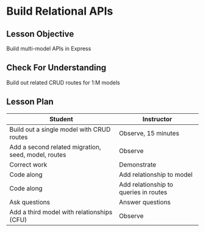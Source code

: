 # Build Relational APIs

## Lesson Objective

Build multi-model APIs in Express

## Check For Understanding

Build out related CRUD routes for 1:M models

## Lesson Plan

| Student | Instructor |
| --- | --- |
| Build out a single model with CRUD routes | Observe, 15 minutes |
| Add a second related migration, seed, model, routes | Observe |
| Correct work | Demonstrate |
| Code along | Add relationship to model |
| Code along | Add relationship to queries in routes |
| Ask questions | Answer questions |
| Add a third model with relationships (CFU) | Observe |
